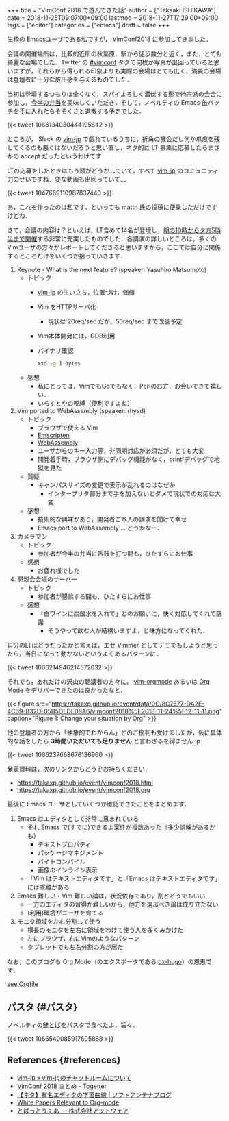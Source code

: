 +++
title = "VimConf 2018 で遊んできた話"
author = ["Takaaki ISHIKAWA"]
date = 2018-11-25T09:07:00+09:00
lastmod = 2018-11-27T17:29:00+09:00
tags = ["editor"]
categories = ["emacs"]
draft = false
+++

生粋の Emacsユーザである私ですが， VimConf2018 に参加してきました．

会議の開催場所は，比較的近所の秋葉原．駅から徒歩数分と近く，また，とても綺麗な会場でした．Twitter の [#vimconf](https://twitter.com/search?q=vimconf) タグで何枚か写真が出回っていると思いますが，それらから得られる印象よりも実際の会場はとても広く，満員の会場は登壇者に十分な威圧感を与えるものでした．

当初は登壇するつもりは全くなく，スパイよろしく潜伏する形で他宗派の会合に参加し，[今半の弁当](https://twitter.com/takaxp/status/1066169131660017664)を美味しくいただき，そして，ノベルティの Emacs 缶バッチを手に入れたらそそくさと退散する予定でした．

{{< tweet 1066134030444195842 >}}

ところが， Slack の [vim-jp](https://vim-jp.slack.com/) で戯れているうちに，折角の機会だし何か爪痕を残してくるのも悪くはないだろうと思い直し，ネタ的に LT 募集に応募したらまさかの accept だったというわけです．

LTの応募をしたときはもう頭がどうかしていて，すべて  [vim-jp](https://vim-jp.slack.com/) のコミュニティ力のせいですね．変な動画も出回っていて..．

{{< tweet 1047669110987837440 >}}

あ，これを作ったのは[私](https://gist.github.com/takaxp/ba9d33a4fafff6c86f3da26498d05711)です．といっても mattn 氏の[投稿](https://twitter.com/mattn%5Fjp/status/1047071077556465664)に便乗しただけですけどね．

さて，会議の内容は？といえば，LT含めて14名が登壇し，[朝の10時から夕方5時半まで開催](https://vimconf.org/2018/#link-timetable)する非常に充実したものでした．各講演の詳しいところは，多くのVimユーザの方々がレポートしてくださると思いますから，ここでは自分に関係するところだけをいくつか拾っていきます．

1.  Keynote - What is the next feature?	(speaker: Yasuhiro Matsumoto)
    -   トピック
        -   [vim-jp](https://vim-jp.slack.com/) の生い立ち，位置づけ，価値
        -   Vim をHTTPサーバ化
            -   現状は 20req/sec だが，50req/sec まで改善予定
        -   Vim本体開発には，GDB利用
        -   バイナリ確認

            ```sh
            xxd -g 1 bytes
            ```
    -   感想
        -   私にとっては，VimでもGoでもなく，Perlのお方．お会いできて嬉しい．
        -   いらすとやの呪縛（便利ですよね）
2.  Vim ported to WebAssembly (speaker: rhysd)
    -   トピック
        -   ブラウザで使える Vim
        -   [Emscripten](https://kripken.github.io/emscripten-site/)
        -   [WebAssembly](https://webassembly.org/getting-started/developers-guide/)
        -   ユーザからのキー入力等，非同期対応が必須だが，とても大変
        -   開発着手時，ブラウザ側にデバッグ機能がなく，printfデバッグで地獄を見た
    -   質疑
        -   キャンパスサイズの変更で表示が乱れるのはなぜか
            -   インタープリタ部分まで手を加えないとダメで現状での対応は大変
    -   感想
        -   技術的な興味があり，開発者ご本人の講演を聞けて幸せ
        -   Emacs port to WebAssembly ... どうかなー．
3.  カメラマン
    -   トピック
        -   参加者が今半の弁当に舌鼓を打つ間も，ひたすらにお仕事
    -   感想
        -   お疲れ様でした
4.  懇親会会場のサーバー
    -   トピック
        -   参加者が懇談する間も，ひたすらにお仕事
    -   感想
        -   「白ワインに炭酸水を入れて」とのお願いに，快く対応してくれて感謝
            -   そうやって飲む人が結構いますよ，と味方になってくれた．

自分のLTはどうだったかと言えば，エセ Vimmer としてデモでもしようと思ったら，当日になって動かないというよくあるパターンに．

{{< tweet 1066214946214572032 >}}

それでも，あれだけの沢山の聴講者の方々に， [vim-orgmode](https://github.com/jceb/vim-orgmode) あるいは [Org Mode](https://orgmode.org/) をデリバーできたのは良かったなと．

{{< figure src="https://takaxp.github.io/event/data/0C/8C7577-DA2E-4C69-B32D-05B5DEDE08A6/vimconf2018%5F2018-11-24%5F12-11-11.png" caption="Figure 1: Change your situation by Org" >}}

他の登壇者の方から「抽象的でわからん」とのご批判も受けましたが，仮に具体的な話をしたら **3時間いただいても足りません** と言わざるを得ません :p

{{< tweet 1066237668676136960 >}}

発表資料は，次のリンクからどうぞお持ちください．

-   <https://takaxp.github.io/event/vimconf2018.html>
-   <https://takaxp.github.io/event/vimconf2018.org>

最後に Emacs ユーザとしていくつか確認できたことをまとめます．

1.  Emacs はエディタとして非常に恵まれている
    -   それ Emacs で(すでに)できるよ案件が複数あった（多少誤解があるかも）
        -   テキストプロパティ
        -   パッケージマネジメント
        -   バイトコンパイル
        -   画像のインライン表示
    -   「Vim はテキストエディタです」と「Emacs はテキストエディタです」には乖離がある
2.  Emacs 難しい・Vim 難しい論は，状況依存であり，割とどうでもいい
    -   一方のエディタの習得が難しいから，他方を選ぶべき論は成り立たない
    -   (利用)環境がユーザを育てる
3.  モニタ領域を左右分割して使う
    -   横長のモニタを左右に領域をわけて使う人を多くみかけた
    -   左にブラウザ，右にVimのようなパターン
    -   タブレットでも左右分割の方が居た

なお，このブログも Org Mode（のエクスポータである [ox-hugo](https://ox-hugo.scripter.co/)）の恩恵です．

[see Orgfile](https://github.com/takaxp/blog/blame/master/entries/imadenale.org#L1180)


## パスタ {#パスタ}

ノベルティの[鮭とば](https://www.atware.co.jp/tobatware/)をパスタで食べたよ．旨々．

{{< tweet 1066540085917605888 >}}


## References {#references}

-   [vim-jp » vim-jpのチャットルームについて](https://vim-jp.org/docs/chat.html)
-   [VimConf 2018 まとめ - Togetter](https://togetter.com/li/1291515)
-   [【ネタ】有名エディタの学習曲線 | ソフトアンテナブログ](https://www.softantenna.com/wp/software/learning-curves-of-editors/)
-   [White Papers Relevant to Org-mode](https://orgmode.org/worg/org-papers.html)
-   [とばっとうぇあ — 株式会社アットウェア](https://www.atware.co.jp/tobatware/)
